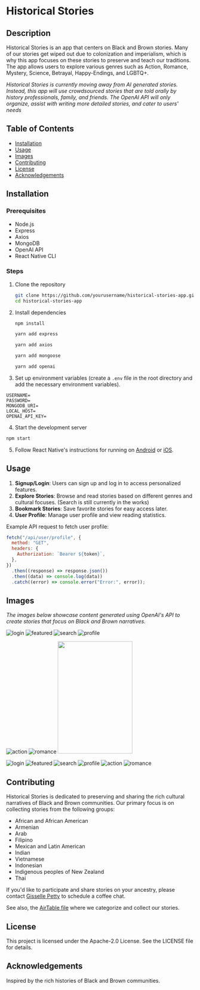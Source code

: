 # Historical Stories

## Description

Historical Stories is an app that centers on Black and Brown stories. Many of our stories get wiped out due to colonization and imperialism, which is why this app focuses on these stories to preserve and teach our traditions. The app allows users to explore various genres such as Action, Romance, Mystery, Science, Betrayal, Happy-Endings, and LGBTQ+.

_Historical Stories is currently moving away from AI generated stories. Instead, this app will use crowdsourced stories that are told orally by history professionals, family, and friends. The OpenAI API will only organize, assist with writing more detailed stories, and cater to users' needs_

## Table of Contents

- [Installation](#installation)
- [Usage](#usage)
- [Images](#images)
- [Contributing](#contributing)
- [License](#license)
- [Acknowledgements](#acknowledgements)

## Installation

### Prerequisites

- Node.js
- Express
- Axios
- MongoDB
- OpenAI API
- React Native CLI

### Steps

1. Clone the repository

   ```sh
   git clone https://github.com/yourusername/historical-stories-app.git
   cd historical-stories-app
   ```

2. Install dependencies

   ```sh
   npm install

   yarn add express

   yarn add axios

   yarn add mongoose

   yarn add openai

   ```

3. Set up environment variables (create a `.env` file in the root directory and add the necessary environment variables).

```env
USERNAME=
PASSWORD=
MONGODB_URI=
LOCAL_HOST=
OPENAI_API_KEY=

```

4. Start the development server

```sh
npm start
```

5. Follow React Native's instructions for running on [Android](https://reactnative.dev/docs/running-on-device) or [iOS](https://reactnative.dev/docs/running-on-device).

## Usage

1. **Signup/Login**: Users can sign up and log in to access personalized features.
2. **Explore Stories**: Browse and read stories based on different genres and cultural focuses. (Search is still currently in the works)
3. **Bookmark Stories**: Save favorite stories for easy access later.
4. **User Profile**: Manage user profile and view reading statistics.

Example API request to fetch user profile:

```javascript
fetch("/api/user/profile", {
  method: "GET",
  headers: {
    Authorization: `Bearer ${token}`,
  },
})
  .then((response) => response.json())
  .then((data) => console.log(data))
  .catch((error) => console.error("Error:", error));
```

## Images

_The images below showcase content generated using OpenAI's API to create stories that focus on Black and Brown narratives._

![login](./historical-stories/assets/readme/login.png)
![featured](./historical-stories/assets/readme/featured.png)
![search](./historical-stories/assets/readme/search.png)
![profile](./historical-stories/assets/readme/profile.png)

![action](https://github.com/gpetty002/historicalStories/blob/main/historical-stories/assets/readme/action.png)
![romance](./historical-stories/assets/readme/romance.png)
<img src="./historical-stories/assets/readme/science.png" width="200" height="300" />

![login](https://github.com/gpetty002/historicalStories/raw/main/historical-stories/assets/readme/login.png)
![featured](https://github.com/gpetty002/historicalStories/raw/main/historical-stories/assets/readme/featured.png)
![search](https://github.com/gpetty002/historicalStories/raw/main/historical-stories/assets/readme/search.png)
![profile](https://github.com/gpetty002/historicalStories/raw/main/historical-stories/assets/readme/profile.png)
![action](https://github.com/gpetty002/historicalStories/raw/main/historical-stories/assets/readme/action.png)
![romance](https://github.com/gpetty002/historicalStories/raw/main/historical-stories/assets/readme/romance.png)

## Contributing

Historical Stories is dedicated to preserving and sharing the rich cultural narratives of Black and Brown communities. Our primary focus is on collecting stories from the following groups:

- African and African American
- Armenian
- Arab
- Filipino
- Mexican and Latin American
- Indian
- Vietnamese
- Indonesian
- Indigenous peoples of New Zealand
- Thai

If you'd like to participate and share stories on your ancestry, please contact [Gisselle Petty](gissellepetty@gmail.com) to schedule a coffee chat.

See also, the [AirTable file](https://airtable.com/appSMj8R9vlZ5uev5/paggSlZfvYothcIpt/form) where we categorize and collect our stories.

## License

This project is licensed under the Apache-2.0 License. See the LICENSE file for details.

## Acknowledgements

Inspired by the rich histories of Black and Brown communities.
